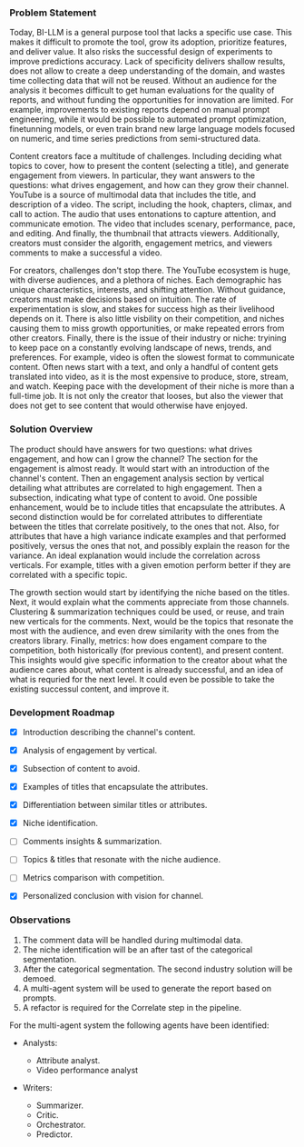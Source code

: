 ### Problem Statement

Today, BI-LLM is a general purpose tool that lacks a specific use case. This makes it difficult to promote the tool, grow its adoption, prioritize features, and deliver value. It also risks the successful design of experiments to improve predictions accuracy. Lack of specificity delivers shallow results, does not allow to create a deep understanding of the domain, and wastes time collecting data that will not be reused. Without an audience for the analysis it becomes difficult to get human evaluations for the quality of reports, and without funding the opportunities for innovation are limited. For example, improvements to existing reports depend on manual prompt engineering, while it would be possible to automated prompt optimization, finetunning models, or even train brand new large language models focused on numeric, and time series predictions from semi-structured data. 

Content creators face a multitude of challenges. Including deciding what topics to cover, how to present the content (selecting a title), and generate engagement from viewers. In particular, they want answers to the questions: what drives engagement, and how can they grow their channel. YouTube is a source of multimodal data that includes the title, and description of a video. The script, including the hook, chapters, climax, and call to action. The audio that uses entonations to capture attention, and communicate emotion. The video that includes scenary, performance, pace, and editing. And finally, the thumbnail that attracts viewers. Additionally, creators must consider the algorith, engagement metrics, and viewers comments to make a successful a video.

For creators, challenges don't stop there. The YouTube ecosystem is huge, with diverse audiences, and a plethora of niches. Each demographic has unique characteristics, interests, and shifting attention. Without guidance, creators must make decisions based on intuition. The rate of experimentation is slow, and stakes for success high as their livelihood depends on it. There is also little visbility on their competition, and niches causing them to miss growth opportunities, or make repeated errors from other creators. Finally, there is the issue of their industry or niche: tryining to keep pace on a constantly evolving landscape of news, trends, and preferences. For example, video is often the slowest format to communicate content. Often news start with a text, and only a handful of content gets translated into video, as it is the most expensive to produce, store, stream, and watch. Keeping pace with the development of their niche is more than a full-time job. It is not only the creator that looses, but also the viewer that does not get to see content that would otherwise have enjoyed.    

### Solution Overview

The product should have answers for two questions: what drives engagement, and how can I grow the channel? The section for the engagement is almost ready. It would start with an introduction of the channel's content. Then an engagement analysis section by vertical detailing what attributes are correlated to high engagement. Then a subsection, indicating what type of content to avoid. One possible enhancement, would be to include titles that encapsulate the attributes. A second distinction would be for correlated attributes to differentiate between the titles that correlate positively, to the ones that not. Also, for attributes that have a high variance indicate examples and that performed positively, versus the ones that not, and possibly explain the reason for the variance. An ideal explanation would include the correlation across verticals. For example, titles with a given emotion perform better if they are correlated with a specific topic.

The growth section would start by identifying the niche based on the titles. Next, it would explain what the comments appreciate from those channels. Clustering & summarization techniques could be used, or reuse, and train new verticals for the comments. Next, would be the topics that resonate the most with the audience, and even drew similarity with the ones from the creators library. Finally, metrics: how does engament compare to the competition, both historically (for previous content), and present content. This insights would give specific information to the creator about what the audience cares about, what content is already successful, and an idea of what is requried for the next level. It could even be possible to take the existing successul content, and improve it.


### Development Roadmap 

- [x] Introduction describing the channel's content.
- [x] Analysis of engagement by vertical.
- [x] Subsection of content to avoid.
- [x] Examples of titles that encapsulate the attributes.
- [x] Differentiation between similar titles or attributes.

- [x] Niche identification.
- [ ] Comments insights & summarization.
- [ ] Topics & titles that resonate with the niche audience.
- [ ] Metrics comparison with competition.

- [x] Personalized conclusion with vision for channel.  


### Observations

1. The comment data will be handled during multimodal data.
2. The niche identification will be an after tast of the categorical segmentation. 
3. After the categorical segmentation. The second industry solution will be demoed.
4. A multi-agent system will be used to generate the report based on prompts.
5. A refactor is required for the Correlate step in the pipeline.

For the multi-agent system the following agents have been identified:

- Analysts:
    - Attribute analyst.
    - Video performance analyst

- Writers:
    - Summarizer.
    - Critic.
    - Orchestrator.
    - Predictor.

